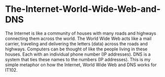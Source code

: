 # The-Internet-World-Wide-Web-and-DNS
The Internet is like a community of houses with many roads and highways connecting them across the world. The World Wide Web acts like a mail carrier, traveling and delivering the letters (data) across the roads and highways. Computers can be thought of like the people living in these houses. Each with an individual phone number (IP addresses). DNS is a system that ties these names to the numbers (IP addresses). This is my simple metaphor on how the Internet, World Wide Web and DNS works for IT102.
